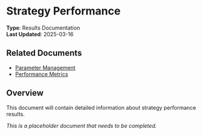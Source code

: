 # Strategy Performance

**Type**: Results Documentation  
**Last Updated**: 2025-03-16  

## Related Documents

- [Parameter Management](../components/analysis/parameter_management.md)
- [Performance Metrics](./performance_metrics.md)

## Overview

This document will contain detailed information about strategy performance results.

*This is a placeholder document that needs to be completed.*
